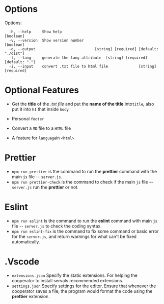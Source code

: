 # Options

Options:

``` 
  -h, --help     Show help                                             [boolean]
  -v, --version  Show version number                                   [boolean]
  -o, --output                           [string] [required] [default: "./dist"]
  -l, --lang     generate the lang attribute  [string] [required] [default: "."]
  -i, --input    convert .txt file to html file              [string] [required]
```
 
# Optional Features
 
 + Get the __title__ of the _.txt file_ and put the __name of the title__ into`title`, also put it into `h1` that inside `body`
 
 + Personal `footer`
 
 + Convert a `MD` file to a `HTML` file

 + A feature for `language`in `<html>`

# Prettier

+ `npm run prettier` is the command to run the __prettier__ command with the main `js` file -- `server.js`.
+ `npm run prettier-check` is the command to check if the main `js` file -- `server.js` run the __prettier__ or not.


# Eslint

+ `npm run eslint` is the command to run the __eslint__ command with main `js` file -- `server.js` to check the coding syntax.
+ `npm run eslint-fix` is the command to fix some command or basic error for the `server.js`, and return warnings for what can't be fixed automatically.

# .Vscode

+ `extensions.json` Specify the static extensions. For helping the cooperator to install servals recommended extensions.
+ `settings.json` Specify settings for the editor. Ensure that whenever the cooperator saves a file, the program would format the code using the __prettier__ extension.
